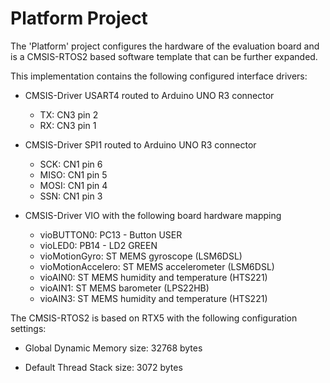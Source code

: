 Platform Project
================

The 'Platform' project configures the hardware of the evaluation board
and is a CMSIS-RTOS2 based software template that can be further expanded.

This implementation contains the following configured interface drivers:

  - CMSIS-Driver USART4 routed to Arduino UNO R3 connector
    - TX: CN3 pin 2
    - RX: CN3 pin 1

  - CMSIS-Driver SPI1 routed to Arduino UNO R3 connector
    - SCK:  CN1 pin 6
    - MISO: CN1 pin 5
    - MOSI: CN1 pin 4
    - SSN:  CN1 pin 3

  - CMSIS-Driver VIO with the following board hardware mapping
    - vioBUTTON0:        PC13 - Button USER
    - vioLED0:           PB14 - LD2 GREEN
    - vioMotionGyro:     ST MEMS gyroscope (LSM6DSL)
    - vioMotionAccelero: ST MEMS accelerometer (LSM6DSL)
    - vioAIN0:           ST MEMS humidity and temperature (HTS221)
    - vioAIN1:           ST MEMS barometer (LPS22HB)
    - vioAIN3:           ST MEMS humidity and temperature (HTS221)

The CMSIS-RTOS2 is based on RTX5 with the following configuration settings:

   - Global Dynamic Memory size: 32768 bytes

   - Default Thread Stack size: 3072 bytes
